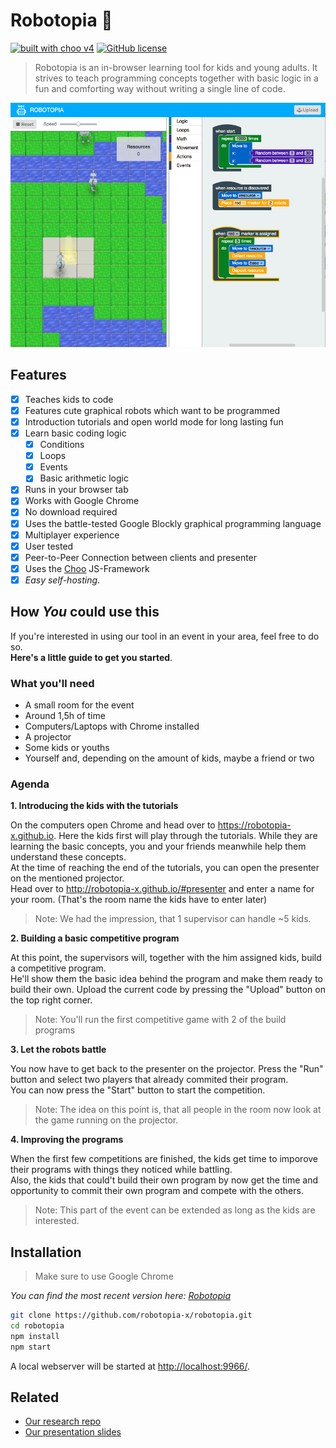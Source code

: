 # Robotopia :robot:

[![built with choo v4](https://img.shields.io/badge/built%20with%20choo-v4-ffc3e4.svg?style=flat-square)](https://github.com/yoshuawuyts/choo)
[![GitHub license](https://img.shields.io/github/license/mashape/apistatus.svg)](https://github.com/robotopia-x/robotopia/blob/master/LICENSE)

> Robotopia is an in-browser learning tool for kids and young adults. It strives to teach programming concepts together with basic logic in a fun and comforting way without writing a single line of code.

![Robotopia Editor](./assets/img/screenshot.png)

## Features

- [x] Teaches kids to code
- [x] Features cute graphical robots which want to be programmed
- [x] Introduction tutorials and open world mode for long lasting fun
- [x] Learn basic coding logic 
  - [x] Conditions
  - [x] Loops
  - [x] Events
  - [x] Basic arithmetic logic
- [x] Runs in your browser tab
- [x] Works with Google Chrome
- [x] No download required
- [x] Uses the battle-tested Google Blockly graphical programming language
- [x] Multiplayer experience
- [x] User tested
- [x] Peer-to-Peer Connection between clients and presenter
- [x] Uses the [Choo](https://github.com/yoshuawuyts/choo) JS-Framework 
- [x] *Easy self-hosting*.

## How *You* could use this
If you're interested in using our tool in an event in your area, feel free to do so.  
**Here's a little guide to get you started**.

### What you'll need
- A small room for the event
- Around 1,5h of time
- Computers/Laptops with Chrome installed
- A projector
- Some kids or youths
- Yourself and, depending on the amount of kids, maybe a friend or two

### Agenda
**1. Introducing the kids with the tutorials**


On the computers open Chrome and head over to https://robotopia-x.github.io. Here the kids first will play through the tutorials.  While they are learning the basic concepts, you and your friends meanwhile help them understand these concepts.  
At the time of reaching the end of the tutorials, you can open the presenter on the mentioned projector.    
Head over to http://robotopia-x.github.io/#presenter and enter a name for your room. (That's the room name the kids have to enter later)
> Note: We had the impression, that 1 supervisor can handle ~5 kids.

**2. Building a basic competitive program**


At this point, the supervisors will, together with the him assigned kids, build a competitive program.  
He'll show them the basic idea behind the program and make them ready to build their own.
Upload the current code by pressing the "Upload" button on the top right corner.
> Note: You'll run the first competitive game with 2 of the build programs

**3. Let the robots battle**


You now have to get back to the presenter on the projector. Press the "Run" button and select two players that already commited their program.  
You can now press the "Start" button to start the competition.  
> Note: The idea on this point is, that all people in the room now look at the game running on the projector.

**4. Improving the programs**


When the first few competitions are finished, the kids get time to imporove their programs with things they noticed while battling.    
Also, the kids that could't build their own program by now get the time and opportunity to commit their own program and compete with the others.
> Note: This part of the event can be extended as long as the kids are interested. 

## Installation
> Make sure to use Google Chrome

*You can find the most recent version here: [Robotopia](https://robotopia-x.github.io)*

```bash
git clone https://github.com/robotopia-x/robotopia.git
cd robotopia
npm install
npm start
```
A local webserver will be started at [http://localhost:9966/](http://localhost:9966/).

## Related
- [Our research repo](https://github.com/robotopia-x/research)
- [Our presentation slides](http://slides.com/pguth/robotopia-x)
